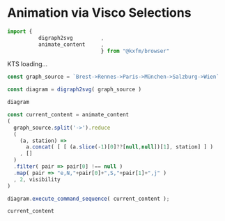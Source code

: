 # Animation via Visco Selections
  
```js
import { 
          digraph2svg         ,
          animate_content     ,
                              } from "@kxfm/browser"
```

<div class="card">

<div id="ktsConsole">KTS loading...</div>

```js echo
const graph_source = `Brest->Rennes->Paris->München->Salzburg->Wien`
```

```js echo
const diagram = digraph2svg( graph_source )
```

```js
diagram
```

```js echo
const current_content = animate_content
( 
  graph_source.split('->').reduce
  (
    (a, station) => 
      a.concat( [ [ (a.slice(-1)[0]??[null,null])[1], station] ] ) 
    , []
  )
  .filter( pair => pair[0] !== null )
  .map( pair => "e,N,"+pair[0]+",S,"+pair[1]+",j" )
  , 2, visibility 
)
```

```js
diagram.execute_command_sequence( current_content );
```

```js 
current_content
```
</div>
